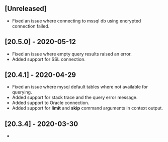 ## [Unreleased]
  - Fixed an issue where connecting to mssql db using encrypted connection failed.

## [20.5.0] - 2020-05-12
  - Fixed an issue where empty query results raised an error.
  - Added support for SSL connection.

## [20.4.1] - 2020-04-29
- Fixed an issue where mysql default tables where not available for querying.
- Added support for stack trace and the query error message.
- Added support to Oracle connection.
- Added support for **limit** and **skip** command arguments in context output.

## [20.3.4] - 2020-03-30
-
